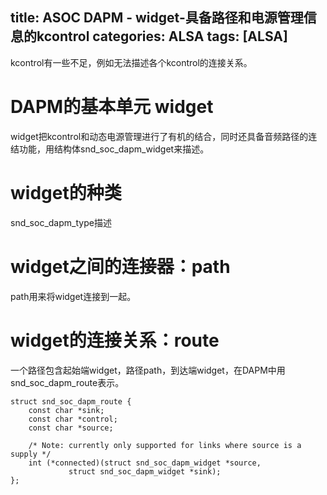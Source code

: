 title: ASOC DAPM - widget-具备路径和电源管理信息的kcontrol
categories: ALSA
tags: [ALSA]
---
kcontrol有一些不足，例如无法描述各个kcontrol的连接关系。

# DAPM的基本单元 widget
widget把kcontrol和动态电源管理进行了有机的结合，同时还具备音频路径的连结功能，用结构体snd_soc_dapm_widget来描述。

# widget的种类
snd_soc_dapm_type描述

# widget之间的连接器：path
path用来将widget连接到一起。

# widget的连接关系：route
一个路径包含起始端widget，路径path，到达端widget，在DAPM中用snd\_soc\_dapm\_route表示。

	struct snd_soc_dapm_route {
		const char *sink;
		const char *control;
		const char *source;
	
		/* Note: currently only supported for links where source is a supply */
		int (*connected)(struct snd_soc_dapm_widget *source,
				 struct snd_soc_dapm_widget *sink);
	};

